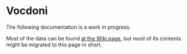 # Vocdoni

The following documentation is a work in progress. 

Most of the data can be found [at the Wiki page](https://github.com/vocdoni/docs/wiki), but most of its contents might be migrated to this page in short. 